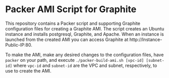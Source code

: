 # Packer AMI Script for Graphite

This repository contains a Packer script and supporting Graphite configuration files for creating a Graphite AMI. The script creates an Ubuntu instance and installs postgresql, Graphite, and Apache. When an instance is launched from the created AMI you can access Graphite at http://Instance-Public-IP:80.

To make the AMI, make any desired changes to the configuration files, have `packer` on your path, and execute `./packer-build-ami.sh [vpc-id] [subnet-id]` where `vpc-id` and `subnet-id` are the VPC and subnet, respectively, to use to create the AMI.


